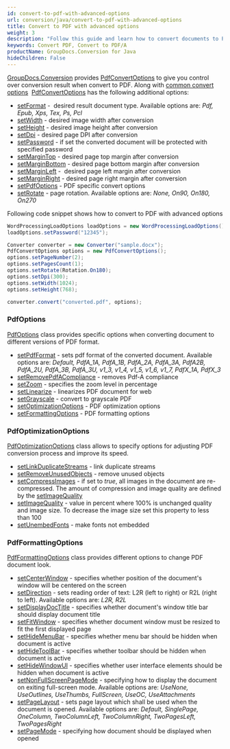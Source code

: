 ```yaml
---
id: convert-to-pdf-with-advanced-options
url: conversion/java/convert-to-pdf-with-advanced-options
title: Convert to PDF with advanced options
weight: 3
description: "Follow this guide and learn how to convert documents to PDF with height, width, DPI, margins and other customizations using GroupDocs.Conversion for Java."
keywords: Convert PDF, Convert to PDF/A
productName: GroupDocs.Conversion for Java
hideChildren: False
---
```

[GroupDocs.Conversion](https://products.groupdocs.com/conversion/java) provides [PdfConvertOptions](https://apireference.groupdocs.com/java/conversion/com.groupdocs.conversion.options.convert/PdfConvertOptions) to give you control over conversion result when convert to PDF. Along with [common convert options](https://apireference.groupdocs.com/conversion/java/com.groupdocs.conversion.options.convert/ConvertOptions)  [PdfConvertOptions](https://apireference.groupdocs.com/java/conversion/com.groupdocs.conversion.options.convert/PdfConvertOptions) has the following additional options:

*   [setFormat](https://apireference.groupdocs.com/java/conversion/com.groupdocs.conversion.options.convert/ConvertOptions#setFormat(com.groupdocs.conversion.filetypes.FileType)) -  desired result document type. Available options are: *Pdf, Epub, Xps, Tex, Ps, Pcl*
*   [setWidth](https://apireference.groupdocs.com/java/conversion/com.groupdocs.conversion.options.convert/PdfConvertOptions#setWidth(int)) -  desired image width after conversion
*   [setHeight](https://apireference.groupdocs.com/java/conversion/com.groupdocs.conversion.options.convert/PdfConvertOptions#setHeight(int)) -  desired image height after conversion
*   [setDpi](https://apireference.groupdocs.com/java/conversion/com.groupdocs.conversion.options.convert/PdfConvertOptions#setDpi(double)) -  desired page DPI after conversion
*   [setPassword](https://apireference.groupdocs.com/java/conversion/com.groupdocs.conversion.options.convert/PdfConvertOptions#setPassword(java.lang.String)) -  if set the converted document will be protected with specified password
*   [setMarginTop](https://apireference.groupdocs.com/java/conversion/com.groupdocs.conversion.options.convert/PdfConvertOptions#setMarginTop(int)) -  desired page top margin after conversion
*   [setMarginBottom](https://apireference.groupdocs.com/java/conversion/com.groupdocs.conversion.options.convert/PdfConvertOptions#setMarginBottom(int)) -  desired page bottom margin after conversion
*   [setMarginLeft](https://apireference.groupdocs.com/java/conversion/com.groupdocs.conversion.options.convert/PdfConvertOptions#setMarginLeft(int)) -  desired page left margin after conversion
*   [setMarginRight](https://apireference.groupdocs.com/java/conversion/com.groupdocs.conversion.options.convert/PdfConvertOptions#setMarginRight(int)) -  desired page right margin after conversion
*   [setPdfOptions](https://apireference.groupdocs.com/conversion/java/com.groupdocs.conversion.options.convert/PdfConvertOptions#setPdfOptions(com.groupdocs.conversion.options.convert.PdfOptions)) -  PDF specific convert options
*   [setRotate](https://apireference.groupdocs.com/java/conversion/com.groupdocs.conversion.options.convert/PdfConvertOptions#setRotate(com.groupdocs.conversion.options.convert.Rotation)) -  page rotation. Available options are: *None, On90, On180, On270*  
          

Following code snippet shows how to convert to PDF with advanced options

```java
WordProcessingLoadOptions loadOptions = new WordProcessingLoadOptions();
loadOptions.setPassword("12345");

Converter converter = new Converter("sample.docx");
PdfConvertOptions options = new PdfConvertOptions();
options.setPageNumber(2);
options.setPagesCount(1);
options.setRotate(Rotation.On180);
options.setDpi(300);
options.setWidth(1024);
options.setHeight(768);

converter.convert("converted.pdf", options);
```

### PdfOptions

[PdfOptions](https://apireference.groupdocs.com/java/conversion/com.groupdocs.conversion.options.convert/PdfOptions) class provides specific options when converting document to different versions of PDF format.

*   [setPdfFormat](https://apireference.groupdocs.com/java/conversion/com.groupdocs.conversion.options.convert/PdfOptions#setPdfFormat(com.groupdocs.conversion.options.convert.PdfFormats)) - sets pdf format of the converted document. Available options are: *Default, PdfA\_1A, PdfA\_1B, PdfA\_2A, PdfA\_3A, PdfA2B, PdfA\_2U, PdfA\_3B, PdfA\_3U, v1\_3, v1\_4, v1\_5, v1\_6, v1\_7, PdfX\_1A, PdfX\_3*
*   [setRemovePdfACompliance](https://apireference.groupdocs.com/java/conversion/com.groupdocs.conversion.options.convert/PdfOptions#setRemovePdfACompliance(boolean)) - removes Pdf-A compliance
*   [setZoom](https://apireference.groupdocs.com/java/conversion/com.groupdocs.conversion.options.convert/PdfOptions#setZoom(int)) - specifies the zoom level in percentage
*   [setLinearize](https://apireference.groupdocs.com/java/conversion/com.groupdocs.conversion.options.convert/PdfOptions#setLinearize(boolean)) - linearizes PDF document for web
*   [setGrayscale](https://apireference.groupdocs.com/java/conversion/com.groupdocs.conversion.options.convert/PdfOptions#setGrayscale(boolean)) - convert to grayscale PDF
*   [setOptimizationOptions](https://apireference.groupdocs.com/conversion/java/com.groupdocs.conversion.options.convert/PdfOptions#setOptimizationOptions(com.groupdocs.conversion.options.convert.PdfOptimizationOptions)) - PDF optimization options
*   [setFormattingOptions](https://apireference.groupdocs.com/conversion/java/com.groupdocs.conversion.options.convert/PdfOptions#setFormatingOptions(com.groupdocs.conversion.options.convert.PdfFormattingOptions)) - PDF formatting options

### PdfOptimizationOptions

[PdfOptimizationOptions](https://apireference.groupdocs.com/java/conversion/com.groupdocs.conversion.options.convert/PdfOptimizationOptions) class allows to specify options for adjusting PDF conversion process and improve its speed.

*   [setLinkDuplicateStreams](https://apireference.groupdocs.com/java/conversion/com.groupdocs.conversion.options.convert/PdfOptimizationOptions#setLinkDuplicateStreams(boolean)) - link duplicate streams
*   [setRemoveUnusedObjects](https://apireference.groupdocs.com/java/conversion/com.groupdocs.conversion.options.convert/PdfOptimizationOptions#setRemoveUnusedObjects(boolean)) - remove unused objects
*   [setCompressImages](https://apireference.groupdocs.com/java/conversion/com.groupdocs.conversion.options.convert/PdfOptimizationOptions#setCompressImages(boolean)) - if set to *true*, all images in the document are re-compressed. The amount of compression and image quality are defined by the [setImageQuality](https://apireference.groupdocs.com/java/conversion/com.groupdocs.conversion.options.convert/PdfOptimizationOptions#setImageQuality(int))
*   [setImageQuality](https://apireference.groupdocs.com/java/conversion/com.groupdocs.conversion.options.convert/PdfOptimizationOptions#setImageQuality(int)) -  value in percent where 100% is unchanged quality and image size. To decrease the image size set this property to less than 100
*   [setUnembedFonts](https://apireference.groupdocs.com/java/conversion/com.groupdocs.conversion.options.convert/PdfOptimizationOptions#setUnembedFonts(boolean)) - make fonts not embedded

### PdfFormattingOptions

[PdfFormattingOptions](https://apireference.groupdocs.com/java/conversion/com.groupdocs.conversion.options.convert/PdfFormattingOptions) class provides different options to change PDF document look.

*   [setCenterWindow](https://apireference.groupdocs.com/java/conversion/com.groupdocs.conversion.options.convert/PdfFormattingOptions#setCenterWindow(boolean)) - specifies whether position of the document's window will be centered on the screen
*   [setDirection](https://apireference.groupdocs.com/java/conversion/com.groupdocs.conversion.options.convert/PdfFormattingOptions#setDirection(com.groupdocs.conversion.options.convert.PdfDirection)) - sets reading order of text: L2R (left to right) or R2L (right to left). Available options are: *L2R, R2L*
*   [setDisplayDocTitle](https://apireference.groupdocs.com/java/conversion/com.groupdocs.conversion.options.convert/PdfFormattingOptions#setDisplayDocTitle(boolean)) - specifies whether document's window title bar should display document title
*   [setFitWindow](https://apireference.groupdocs.com/java/conversion/com.groupdocs.conversion.options.convert/PdfFormattingOptions#setFitWindow(boolean)) - specifies whether document window must be resized to fit the first displayed page
*   [setHideMenuBar](https://apireference.groupdocs.com/java/conversion/com.groupdocs.conversion.options.convert/PdfFormattingOptions#setHideMenuBar(boolean)) - specifies whether menu bar should be hidden when document is active
*   [setHideToolBar](https://apireference.groupdocs.com/java/conversion/com.groupdocs.conversion.options.convert/PdfFormattingOptions#setHideToolBar(boolean)) - specifies whether toolbar should be hidden when document is active
*   [setHideWindowUI](https://apireference.groupdocs.com/java/conversion/com.groupdocs.conversion.options.convert/PdfFormattingOptions#setHideWindowUI(boolean)) - specifies whether user interface elements should be hidden when document is active
*   [setNonFullScreenPageMode](https://apireference.groupdocs.com/java/conversion/com.groupdocs.conversion.options.convert/PdfFormattingOptions#setNonFullScreenPageMode(com.groupdocs.conversion.options.convert.PdfPageMode)) - specifying how to display the document on exiting full-screen mode. Available options are: *UseNone, UseOutlines, UseThumbs, FullScreen, UseOC, UseAttachments*
*   [setPageLayout](https://apireference.groupdocs.com/java/conversion/com.groupdocs.conversion.options.convert/PdfFormattingOptions#setPageLayout(com.groupdocs.conversion.options.convert.PdfPageLayout)) - sets page layout which shall be used when the document is opened. Available options are: *Default, SinglePage, OneColumn, TwoColumnLeft, TwoColumnRight, TwoPagesLeft, TwoPagesRight*
*   [setPageMode](https://apireference.groupdocs.com/java/conversion/com.groupdocs.conversion.options.convert/PdfFormattingOptions#setPageMode(com.groupdocs.conversion.options.convert.PdfPageMode)) - specifying how document should be displayed when opened
